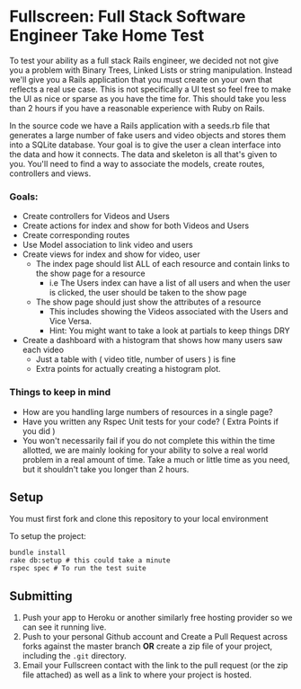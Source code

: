 # Fullscreen: Full Stack Software Engineer Take Home Test

To test your ability as a full stack Rails engineer, we decided not not give you a problem with Binary Trees, Linked Lists or string manipulation. Instead we'll give you a Rails application that you must create on your own that reflects a real use case. This is not specifically a UI test so feel free to make the UI as nice or sparse as you have the time for. This should take you less than 2 hours if you have a reasonable experience with Ruby on Rails.

In the source code we have a Rails application with a seeds.rb file that generates a large number of fake users and video objects and stores them into a SQLite database. Your goal is to give the user a clean interface into the data and how it connects. The data and skeleton is all that's given to you. You'll need to find a way to associate the models, create routes, controllers and views.

### Goals:

- Create controllers for Videos and Users
- Create actions for index and show for both Videos and Users
- Create corresponding routes
- Use Model association to link video and users
- Create views for index and show for video, user
  - The index page should list ALL of each resource and contain links to the show page for a resource
    - i.e The Users index can have a list of all users and when the user is clicked, the user should be taken to the show page
  - The show page should just show the attributes of a resource
    - This includes showing the Videos associated with the Users and Vice Versa.
    - Hint: You might want to take a look at partials to keep things DRY
- Create a dashboard with a histogram that shows how many users saw each video
  - Just a table with ( video title, number of users ) is fine
  - Extra points for actually creating a histogram plot.


### Things to keep in mind

- How are you handling large numbers of resources in a single page?
- Have you written any Rspec Unit tests for your code? ( Extra Points if you did )
- You won't necessarily fail if you do not complete this within the time allotted, we are mainly looking for your ability to solve a real world problem in a real amount of time. Take a much or little time as you need, but it shouldn't take you longer than 2 hours.

## Setup

You must first fork and clone this repository to your local environment

To setup the project:

```
bundle install
rake db:setup # this could take a minute
rspec spec # To run the test suite
```

## Submitting

1. Push your app to Heroku or another similarly free hosting provider so we can see it running live.
2. Push to your personal Github account and Create a Pull Request across forks against the master branch **OR** create a zip file of your project, including the `.git` directory.
3. Email your Fullscreen contact with the link to the pull request (or the zip file attached) as well as a link to where your project is hosted.

